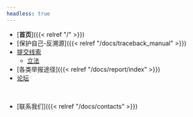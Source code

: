```yaml
---
headless: true
---
```


- [**首页**]({{< relref "/" >}})
- [保护自己-反溯源]({{< relref "/docs/traceback_manual" >}})
- [提交线索](https://github.com/cats-pm/home/issues)
    - [立法](https://github.com/cats-pm/home/labels/%E7%AB%8B%E6%B3%95)
- [各类举报途径]({{< relref "/docs/report/index" >}})
- [论坛](https://github.com/cats-pm/home/discussions)
<br />

- [联系我们]({{< relref "/docs/contacts" >}})
<br />
